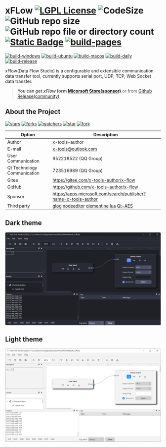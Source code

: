 ﻿# xFLow [![LGPL License](https://img.shields.io/badge/License-LGPL%20v3-blue.svg)](https://www.gnu.org/licenses/lgpl-3.0.html) ![CodeSize](https://img.shields.io/github/languages/code-size/x-tools-author/x-flow) ![GitHub repo size](https://img.shields.io/github/repo-size/x-tools-author/x-flow) ![GitHub repo file or directory count](https://img.shields.io/github/directory-file-count/x-tools-author/x-flow) [![Static Badge](https://img.shields.io/badge/sponsor-Microsoft_Sotre-blue)](https://apps.microsoft.com/detail/9p29h1ndnkbb) [![build-pages](https://github.com/x-tools-author/x-flow/actions/workflows/build-pages.yml/badge.svg)](https://github.com/x-tools-author/x-flow/actions/workflows/build-pages.yml)

[![build-windows](https://github.com/x-tools-author/x-flow/actions/workflows/build-windows.yml/badge.svg)](https://github.com/x-tools-author/x-flow/actions/workflows/build-windows.yml)
[![build-ubuntu](https://github.com/x-tools-author/x-flow/actions/workflows/build-ubuntu.yml/badge.svg)](https://github.com/x-tools-author/x-flow/actions/workflows/build-ubuntu.yml)
[![build-macos](https://github.com/x-tools-author/x-flow/actions/workflows/build-macos.yml/badge.svg)](https://github.com/x-tools-author/x-flow/actions/workflows/build-macos.yml)
[![build-daily](https://github.com/x-tools-author/x-flow/actions/workflows/build-daily.yml/badge.svg)](https://github.com/x-tools-author/x-flow/actions/workflows/build-daily.yml)
[![build-release](https://github.com/x-tools-author/x-flow/actions/workflows/build-release.yml/badge.svg)](https://github.com/x-tools-author/x-flow/actions/workflows/build-release.yml)

xFlow(Data Flow Studio) is a configurable and extensible communication data transfer tool, currently supports serial port, UDP, TCP, Web Socket data transfer.

> **You can get *xFlow* form [Micorsoft Store(sponsor)](https://apps.microsoft.com/detail/9pjk7d83p014)** or from [Github Release(community)](https://github.com/x-tools-author/x-flow/releases).

## About the Project

<!--https://sdpro.top/blog/html/article/1016.html-->
[![stars](https://img.shields.io/github/stars/x-tools-author/x-flow?style=social)](https://img.shields.io/github/stars/x-tools-author/x-flow?style=social)
[![forks](https://img.shields.io/github/forks/x-tools-author/x-flow?style=social)](https://img.shields.io/github/forks/x-tools-author/x-flow?style=social)
[![watchers](https://img.shields.io/github/watchers/x-tools-author/x-flow?style=social)](https://img.shields.io/github/watchers/x-tools-author/x-flow?style=social)
[![star](https://gitee.com/x-tools-author/x-flow/badge/star.svg?theme=dark)](https://gitee.com/x-tools-author/x-tools/stargazers)
[![fork](https://gitee.com/x-tools-author/x-flow/badge/fork.svg?theme=dark)](https://gitee.com/x-tools-author/x-tools/members)

|Option|Description|
|---|---|
|Author|x-tools-author|
|E-mail|<x-tools@outlook.com>|
|User Communication| 952218522 (QQ Group)|
|Qt Technology Communication|723516989 (QQ Group)|
|Gitee| <https://gitee.com/x-tools-author/x-flow>|
|GitHub| <https://github.com/x-tools-author/x-flow>|
|Sponsor|<https://apps.microsoft.com/search/publisher?name=x-tools-author>|
|Third party|[glog](https://github.com/google/glog) [nodeeditor](https://github.com/paceholder/nodeeditor) [qlementine](https://github.com/oclero/qlementine) [lua](https://github.com/lua/lua) [Qt-AES](https://github.com/bricke/Qt-AES)|

## Dark theme

![xToolsDark.png](docs/images/dark.png)

## Light theme

![xToolsLight.png](docs/images/light.png)